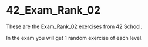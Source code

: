 # 42_Exam_Rank_02
These are the Exam_Rank_02 exercises from 42 School.

In the exam you will get 1 random exercise of each level.
